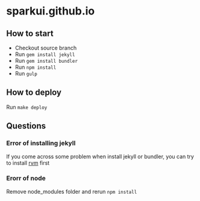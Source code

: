 # sparkui.github.io

## How to start
- Checkout source branch
- Run `gem install jekyll`
- Run `gem install bundler`
- Run `npm install`
- Run `gulp`

## How to deploy
Run `make deploy`

## Questions
### Error of installing jekyll
If you come across some problem when install jekyll or bundler, you can try to install [rvm](https://www.rvm.io/) first
### Erorr of node
Remove node_modules folder and rerun `npm install`


